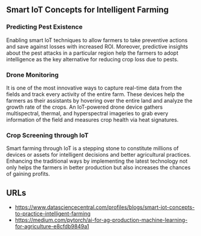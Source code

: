 ## Smart IoT Concepts for Intelligent Farming

### Predicting Pest Existence

Enabling smart IoT techniques to allow farmers to take preventive actions and save against losses with increased ROI. Moreover, predictive insights about the pest attacks in a particular region help the farmers to adopt intelligence as the key alternative for reducing crop loss due to pests.

### Drone Monitoring

It is one of the most innovative ways to capture real-time data from the fields and track every activity of the entire farm. These devices help the farmers as their assistants by hovering over the entire land and analyze the growth rate of the crops. An IoT-powered drone device gathers multispectral, thermal, and hyperspectral imageries to grab every information of the field and measures crop health via heat signatures.

### Crop Screening through IoT

Smart farming through IoT is a stepping stone to constitute millions of devices or assets for intelligent decisions and better agricultural practices. Enhancing the traditional ways by implementing the latest technology not only helps the farmers in better production but also increases the chances of gaining profits.



## URLs

* https://www.datasciencecentral.com/profiles/blogs/smart-iot-concepts-to-practice-intelligent-farming
* https://medium.com/pytorch/ai-for-ag-production-machine-learning-for-agriculture-e8cfdb9849a1
